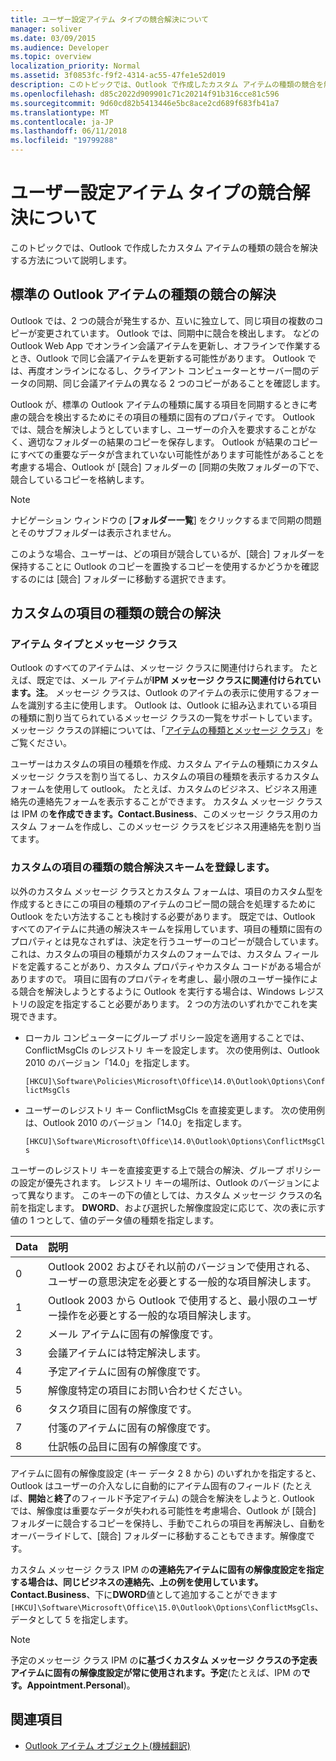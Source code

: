 ```yaml
---
title: ユーザー設定アイテム タイプの競合解決について
manager: soliver
ms.date: 03/09/2015
ms.audience: Developer
ms.topic: overview
localization_priority: Normal
ms.assetid: 3f0853fc-f9f2-4314-ac55-47fe1e52d019
description: このトピックでは、Outlook で作成したカスタム アイテムの種類の競合を解決する方法について説明します。
ms.openlocfilehash: d85c2022d909901c71c20214f91b316cce81c596
ms.sourcegitcommit: 9d60cd82b5413446e5bc8ace2cd689f683fb41a7
ms.translationtype: MT
ms.contentlocale: ja-JP
ms.lasthandoff: 06/11/2018
ms.locfileid: "19799288"
---
```

# <a name="about-conflict-resolution-for-custom-item-types"></a>ユーザー設定アイテム タイプの競合解決について

このトピックでは、Outlook で作成したカスタム アイテムの種類の競合を解決する方法について説明します。
  
## <a name="conflict-resolution-for-standard-outlook-item-types"></a>標準の Outlook アイテムの種類の競合の解決

Outlook では、2 つの競合が発生するか、互いに独立して、同じ項目の複数のコピーが変更されています。 Outlook では、同期中に競合を検出します。 などの Outlook Web App でオンライン会議アイテムを更新し、オフラインで作業するとき、Outlook で同じ会議アイテムを更新する可能性があります。 Outlook では、再度オンラインになるし、クライアント コンピューターとサーバー間のデータの同期、同じ会議アイテムの異なる 2 つのコピーがあることを確認します。
  
Outlook が、標準の Outlook アイテムの種類に属する項目を同期するときに考慮の競合を検出するためにその項目の種類に固有のプロパティです。 Outlook では、競合を解決しようとしていますし、ユーザーの介入を要求することがなく、適切なフォルダーの結果のコピーを保存します。 Outlook が結果のコピーにすべての重要なデータが含まれていない可能性があります可能性があることを考慮する場合、Outlook が [競合] フォルダーの [同期の失敗フォルダーの下で、競合しているコピーを格納します。 
  
> [!NOTE]
> ナビゲーション ウィンドウの [**フォルダー一覧**] をクリックするまで同期の問題とそのサブフォルダーは表示されません。 
  
このような場合、ユーザーは、どの項目が競合しているが、[競合] フォルダーを保持することに Outlook のコピーを置換するコピーを使用するかどうかを確認するのには [競合] フォルダーに移動する選択できます。
  
## <a name="conflict-resolution-for-custom-item-types"></a>カスタムの項目の種類の競合の解決

### <a name="item-types-and-message-classes"></a>アイテム タイプとメッセージ クラス
  
Outlook のすべてのアイテムは、メッセージ クラスに関連付けられます。 たとえば、既定では、メール アイテムが**IPM メッセージ クラスに関連付けられています。注**。 メッセージ クラスは、Outlook のアイテムの表示に使用するフォームを識別する主に使用します。 Outlook は、Outlook に組み込まれている項目の種類に割り当てられているメッセージ クラスの一覧をサポートしています。 メッセージ クラスの詳細については、「[アイテムの種類とメッセージ クラス](http://msdn.microsoft.com/library/15b709cc-7486-b6c7-88a3-4a4d8e0ab292%28Office.15%29.aspx)」をご覧ください。 
  
ユーザーはカスタムの項目の種類を作成、カスタム アイテムの種類にカスタム メッセージ クラスを割り当てるし、カスタムの項目の種類を表示するカスタム フォームを使用して outlook。 たとえば、カスタムのビジネス、ビジネス用連絡先の連絡先フォームを表示することができます。 カスタム メッセージ クラスは IPM の**を作成できます。Contact.Business**、このメッセージ クラス用のカスタム フォームを作成し、このメッセージ クラスをビジネス用連絡先を割り当てます。 
  
### <a name="registering-a-conflict-resolution-scheme-for-custom-item-types"></a>カスタムの項目の種類の競合解決スキームを登録します。
  
以外のカスタム メッセージ クラスとカスタム フォームは、項目のカスタム型を作成するときにこの項目の種類のアイテムのコピー間の競合を処理するために Outlook をたい方法することも検討する必要があります。 既定では、Outlook すべてのアイテムに共通の解決スキームを採用しています、項目の種類に固有のプロパティとは見なされずは、決定を行うユーザーのコピーが競合しています。 これは、カスタムの項目の種類がカスタムのフォームでは、カスタム フィールドを定義することがあり、カスタム プロパティやカスタム コードがある場合がありますので。 項目に固有のプロパティを考慮し、最小限のユーザー操作による競合を解決しようとするように Outlook を実行する場合は、Windows レジストリの設定を指定すること必要があります。 2 つの方法のいずれかでこれを実現できます。 
  
- ローカル コンピューターにグループ ポリシー設定を適用することでは、ConflictMsgCls のレジストリ キーを設定します。 次の使用例は、Outlook 2010 のバージョン「14.0」を指定します。 
  
   `[HKCU]\Software\Policies\Microsoft\Office\14.0\Outlook\Options\ConflictMsgCls`
    
- ユーザーのレジストリ キー ConflictMsgCls を直接変更します。 次の使用例は、Outlook 2010 のバージョン「14.0」を指定します。 
  
   `[HKCU]\Software\Microsoft\Office\14.0\Outlook\Options\ConflictMsgCls`
    
ユーザーのレジストリ キーを直接変更する上で競合の解決、グループ ポリシーの設定が優先されます。 レジストリ キーの場所は、Outlook のバージョンによって異なります。 このキーの下の値としては、カスタム メッセージ クラスの名前を指定します。 **DWORD**、および選択した解像度設定に応じて、次の表に示す値の 1 つとして、値のデータ値の種類を指定します。 
  
|Data  | 説明  |
|:-----|:-----|
|0  <br/> |Outlook 2002 およびそれ以前のバージョンで使用される、ユーザーの意思決定を必要とする一般的な項目解決します。  <br/> |
|1  <br/> |Outlook 2003 から Outlook で使用すると、最小限のユーザー操作を必要とする一般的な項目解決します。  <br/> |
|2  <br/> |メール アイテムに固有の解像度です。  <br/> |
|3  <br/> |会議アイテムには特定解決します。  <br/> |
|4  <br/> |予定アイテムに固有の解像度です。  <br/> |
|5  <br/> |解像度特定の項目にお問い合わせください。  <br/> |
|6  <br/> |タスク項目に固有の解像度です。  <br/> |
|7  <br/> |付箋のアイテムに固有の解像度です。  <br/> |
|8  <br/> |仕訳帳の品目に固有の解像度です。  <br/> |
   
アイテムに固有の解像度設定 (キー データ 2 8 から) のいずれかを指定すると、Outlook はユーザーの介入なしに自動的にアイテム固有のフィールド (たとえば、**開始**と**終了**のフィールド予定アイテム) の競合を解決をしようと. Outlook では、解像度は重要なデータが失われる可能性を考慮場合、Outlook が [競合] フォルダーに競合するコピーを保持し、手動でこれらの項目を再解決し、自動をオーバーライドして、[競合] フォルダーに移動することもできます。解像度です。 
  
カスタム メッセージ クラス IPM の**の連絡先アイテムに固有の解像度設定を指定する場合は、同じビジネスの連絡先、上の例を使用しています。Contact.Business**、下に**DWORD**値として追加することができます`[HKCU]\Software\Microsoft\Office\15.0\Outlook\Options\ConflictMsgCls`、データとして 5 を指定します。 
  
> [!NOTE]
> 予定のメッセージ クラス IPM の**に基づくカスタム メッセージ クラスの予定表アイテムに固有の解像度設定が常に使用されます。予定**(たとえば、IPM の**です。Appointment.Personal**)。 
  
## <a name="see-also"></a>関連項目

- [Outlook アイテム オブジェクト(機械翻訳)](http://msdn.microsoft.com/library/6ea4babf-facf-4018-ef5a-4a484e55153a%28Office.15%29.aspx)

